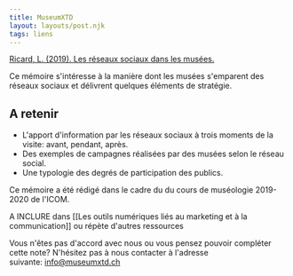 ```yaml
---
title: MuseumXTD
layout: layouts/post.njk
tags: liens
---
```

[Ricard, L. (2019). Les réseaux sociaux dans les musées.](https://www.museums.ch/fr/assets/files/dossiers_f/Bildung/Travaux%20certificat/2019-2020/Ricard.pdf)

Ce mémoire s'intéresse à la manière dont les musées s'emparent des réseaux sociaux et délivrent quelques éléments de stratégie. 

## A retenir
- L'apport d'information par les réseaux sociaux à trois moments de la visite: avant, pendant, après. 
- Des exemples de campagnes réalisées par des musées selon le réseau social.  
- Une typologie des degrés de participation des publics. 
  
Ce mémoire a été rédigé dans le cadre du du cours de muséologie 2019-2020 de l'ICOM. 

A INCLURE dans [[Les outils numériques liés au marketing et à la communication]] ou répète d'autres ressources

Vous n'êtes pas d'accord avec nous ou vous pensez pouvoir compléter cette note? N'hésitez pas à nous contacter à l'adresse suivante: [info@museumxtd.ch](mailto:info@museumxtd.ch)
